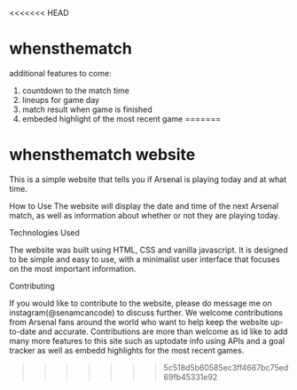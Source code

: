 <<<<<<< HEAD
# whensthematch

additional features to come: 
1. countdown to the match time 
1. lineups for game day
2. match result when game is finished
3. embeded highlight of the most recent game 
=======
# whensthematch website 

This is a simple website that tells you if Arsenal is playing today and at what time. 

How to Use
The website will display the date and time of the next Arsenal match, as well as information about whether or not they are playing today.

Technologies Used

The website was built using HTML, CSS and vanilla javascript. It is designed to be simple and easy to use, with a minimalist user interface that focuses on the most important information.

Contributing

If you would like to contribute to the website, please do message me on instagram(@senamcancode) to discuss further. We welcome contributions from Arsenal fans around the world who want to help keep the website up-to-date and accurate. Contributions are more than welcome as id like to add many more features to this site such as uptodate info using APIs and a goal tracker as well as embedd highlights for the most recent games. 



>>>>>>> 5c518d5b60585ec3ff4667bc75ed69fb45331e92
